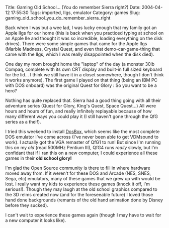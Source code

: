 Title: Gaming Old School... (You do remember Sierra right?)
Date: 2004-04-12 17:55:30
Tags: imported, IIgs, emulator
Category: games
Slug: gaming_old_school_you_do_remember_sierra_right

Back when I was but a wee lad, I was lucky enough that my family got an Apple IIgs for our home (this is back when you practiced typing at school on an Apple IIe and thought it was so incredible, loading everything on the disk drives).  There were some simple games that came for the Apple IIgs (Marble Madness, Crystal Quest, and even that demo-car-game-thing that came with the IIgs, which I was really disappointed when the disk died).

One day my mom brought home the "laptop" of the day (a monster 30lb Compaq, complete with its own CRT display and built-in full sized keyboard for the lid...  I think we still have it in a closet somewhere, though I don't think it works anymore).  The first game I played on that thing (being an IBM PC with DOS onboard) was the original Quest for Glory : So you want to be a hero?

Nothing has quite replaced that.  Sierra had a good thing going with all their adventure series (Quest for Glory, King's Quest, Space Quest...)  All were hours and hours of fun, and really infinitely replayable because of how many different ways you could play it (I still haven't gone through the QfG series as a theif).

I tried this weekend to install <a href="http://dosbox.sourceforge.net">DosBox</a>, which seems like the most complete DOS emulator I've come across (I've never been able to get VDMsound to work).  I actually got the VGA remaster of QfG1 to run!  But since I'm running this on my <em>old</em> (read 500MHz Pentium III), QfG4 runs <em>really</em> slowly, but I'm confidant that if I ran this on a new computer, I could experience all these games in their <strong>old school glory!</strong>

I'm glad the Open Source community is there to fill in where hardware moved away from.  If it weren't for these DOS and Arcade (NES, SNES, Sega, etc) emulators, many of these games that we grew up with would be lost.  I really want my kids to experience these games (knock it off, I'm serious!).  Though they may laugh at the old school graphics compared to the 3D relms created now (and for the foreseeable future) I loved those hand done backgrounds (remants of the old hand animation done by Disney before they sucked).

I can't wait to experience these games again (though I may have to wait for a new computer it looks like).
